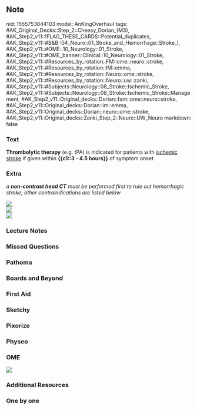 ## Note
nid: 1555753844103
model: AnKingOverhaul
tags: #AK_Original_Decks::Step_2::Cheesy_Dorian_(M3), #AK_Step2_v11::!FLAG_THESE_CARDS::Potential_duplicates, #AK_Step2_v11::#B&B::04_Neuro::01_Stroke_and_Hemorrhage::Stroke_I, #AK_Step2_v11::#OME::10_Neurology::01_Stroke, #AK_Step2_v11::#OME_banner::Clinical::10_Neurology::01_Stroke, #AK_Step2_v11::#Resources_by_rotation::FM::ome::neuro::stroke, #AK_Step2_v11::#Resources_by_rotation::IM::emma, #AK_Step2_v11::#Resources_by_rotation::Neuro::ome::stroke, #AK_Step2_v11::#Resources_by_rotation::Neuro::uw::zanki, #AK_Step2_v11::#Subjects::Neurology::08_Stroke::Ischemic_Stroke, #AK_Step2_v11::#Subjects::Neurology::08_Stroke::Ischemic_Stroke::Management, #AK_Step2_v11::Original_decks::Dorian::fam::ome::neuro::stroke, #AK_Step2_v11::Original_decks::Dorian::im::emma, #AK_Step2_v11::Original_decks::Dorian::neuro::ome::stroke, #AK_Step2_v11::Original_decks::Zanki_Step_2::Neuro::UW_Neuro
markdown: false

### Text
<b>Thrombolytic therapy</b> (e.g. tPA) is indicated for patients
with <u>ischemic stroke</u> if given within <b>{{c1::3 - 4.5
hours}}</b> of symptom onset

### Extra
<i>a <b>non-contrast head CT</b> must be performed first to rule
out hemorrhagic stroke; other contraindications are listed
below</i>
<div>
  <div>
    <i><img src="tpa.png"></i>
  </div>
  <div>
    <i><img src="paste-4365078342139905.jpg"></i>
  </div>
  <div>
    <i><img src="paste-4365091227041793.jpg"></i>
  </div>
</div>

### Lecture Notes


### Missed Questions


### Pathoma


### Boards and Beyond


### First Aid


### Sketchy


### Pixorize


### Physeo


### OME
<div class="ome-widget">
  <a href=
  "https://onlinemeded.org/spa/neurology/stroke/acquire?ref=anki"><img src="_OME_AnkiFlashcards_Lesson_4.png"></a>
</div>

### Additional Resources


### One by one

